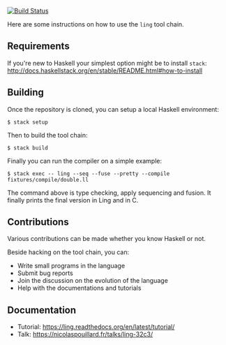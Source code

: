 [![Build Status](https://travis-ci.org/np/ling.svg?branch=master)](https://travis-ci.org/np/ling)

Here are some instructions on how to use the `ling` tool chain.

## Requirements

If you're new to Haskell your simplest option might be to install `stack`: http://docs.haskellstack.org/en/stable/README.html#how-to-install

## Building

Once the repository is cloned, you can setup a local Haskell environment:

```
$ stack setup
```

Then to build the tool chain:

```
$ stack build
```

Finally you can run the compiler on a simple example:

```
$ stack exec -- ling --seq --fuse --pretty --compile fixtures/compile/double.ll
```

The command above is type checking, apply sequencing and fusion. It finally
prints the final version in Ling and in C.

## Contributions

Various contributions can be made whether you know Haskell or not.

Beside hacking on the tool chain, you can:

* Write small programs in the language
* Submit bug reports
* Join the discussion on the evolution of the language
* Help with the documentations and tutorials

## Documentation

* Tutorial: https://ling.readthedocs.org/en/latest/tutorial/
* Talk: https://nicolaspouillard.fr/talks/ling-32c3/
